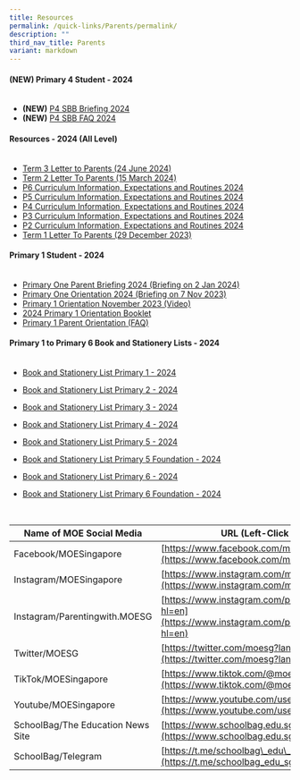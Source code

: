 ```yaml
---
title: Resources
permalink: /quick-links/Parents/permalink/
description: ""
third_nav_title: Parents
variant: markdown
---
```

#### **(NEW) Primary 4 Student - 2024**<br><br>

* **(NEW)** [P4 SBB Briefing 2024](/files/P4_SBB_Briefing_2024.pdf)
* **(NEW)** [P4 SBB FAQ 2024](/files/P4_SBB_FAQ_2024.pdf)


#### **Resources - 2024 (All Level)**<br><br>

* [Term 3 Letter to Parents (24 June 2024)](/files/Parent%20Resources/2024/2024_Term_3_Notification.pdf)
* [Term 2 Letter To Parents (15 March 2024)](/files/Parent%20Resources/2024/2024_Term_2_Term_Notification.pdf)
* [P6 Curriculum Information, Expectations and Routines 2024](/files/Parent%20Resources/2024/P6_Curriculum_Info__Expectations___Routines_2024_website.pdf)
* [P5 Curriculum Information, Expectations and Routines 2024](/files/Parent%20Resources/2024/P5_PTC_2024_for_website__3_.pdf)
* [P4 Curriculum Information, Expectations and Routines 2024](/files/Parent%20Resources/2024/P4_PTC_2024_11_Jan.pdf)
* [P3 Curriculum Information, Expectations and Routines 2024](/files/Parent%20Resources/2024/P3_Curriculum_Information__Expectations_and_Routines_2024.pdf)
* [P2 Curriculum Information, Expectations and Routines 2024](/files/Parent%20Resources/2024/P2_PTC_2024_upload__1_.pdf)
* [Term 1 Letter To Parents (29 December 2023)](/files/Parent%20Resources/2024/2024_term_1_notification.pdf)


#### **Primary 1 Student - 2024**<br><br>

* [Primary One Parent Briefing 2024 (Briefing on 2 Jan 2024)](/files/Parent%20Resources/2024/P1_Parent_Briefing_2024_2_Jan_1_.pdf)
*  [Primary One Orientation 2024 (Briefing on 7 Nov 2023)](/files/Parent%20Resources/2023/primary%20one%20orientation%202024%20(briefing%20on%207%20nov%202023).pdf)
*  [Primary 1 Orientation November 2023 (Video)](https://drive.google.com/file/d/1UAny3tHnpIYKkC8MFH6xSZEw2S2grvvb/view?usp=sharing)
*  [2024 Primary 1 Orientation Booklet](/files/Parent%20Resources/2023/2024%20p1%20orientation%20booklet.pdf)
*  [Primary 1 Parent Orientation (FAQ)](/files/Parent%20Resources/2023/frequently%20asked%20questions_p1%20parent%20orientation.pdf)

#### **Primary 1 to Primary 6 Book and Stationery Lists - 2024**<br><br>

* [Book and Stationery List Primary 1 - 2024](/files/Parent%20Resources/Booklist2024/SKPS_P1.pdf)

* [Book and Stationery List Primary 2 - 2024](/files/Parent%20Resources/Booklist2024/SKPS_P2.pdf)

* [Book and Stationery List Primary 3 - 2024](/files/Parent%20Resources/Booklist2024/SKPS_P3.pdf)

* [Book and Stationery List Primary 4 - 2024](/files/Parent%20Resources/Booklist2024/SKPS_P4.pdf)

* [Book and Stationery List Primary 5 - 2024](/files/Parent%20Resources/Booklist2024/SKPS_P5.pdf)

* [Book and Stationery List Primary 5 Foundation - 2024](/files/Parent%20Resources/Booklist2024/SKPS_P5__FDN_.pdf)

* [Book and Stationery List Primary 6 - 2024](/files/Parent%20Resources/Booklist2024/SKPS_P6.pdf)

* [Book and Stationery List Primary 6 Foundation - 2024](/files/Parent%20Resources/Booklist2024/SKPS_P6__FDN_.pdf)

<br>

| Name of MOE Social Media | URL (Left-Click Below) |
| --- | --- |
| Facebook/MOESingapore | [https://www.facebook.com/moesingapore/](https://www.facebook.com/moesingapore/) |
| Instagram/MOESingapore | [https://www.instagram.com/moesingapore/?hl=en](https://www.instagram.com/moesingapore/?hl=en) |
| Instagram/Parentingwith.MOESG | [https://www.instagram.com/parentingwith.moesg/?hl=en](https://www.instagram.com/parentingwith.moesg/?hl=en) |
| Twitter/MOESG | [https://twitter.com/moesg?lang=en](https://twitter.com/moesg?lang=en) |
| TikTok/MOESingapore | [https://www.tiktok.com/@moesingapore](https://www.tiktok.com/@moesingapore) |
| Youtube/MOESingapore  | [https://www.youtube.com/user/moespore](https://www.youtube.com/user/moespore) |
| SchoolBag/The Education News Site  | [https://www.schoolbag.edu.sg/](https://www.schoolbag.edu.sg/) |
| SchoolBag/Telegram  | [https://t.me/schoolbag\_edu\_sg](https://t.me/schoolbag_edu_sg) |